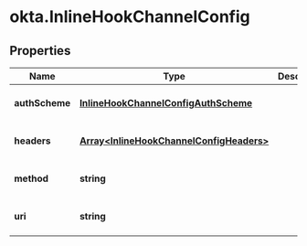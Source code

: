 # okta.InlineHookChannelConfig

## Properties

Name | Type | Description | Notes
------------ | ------------- | ------------- | -------------
**authScheme** | [**InlineHookChannelConfigAuthScheme**](InlineHookChannelConfigAuthScheme.md) |  | [optional] [default to undefined]
**headers** | [**Array&lt;InlineHookChannelConfigHeaders&gt;**](InlineHookChannelConfigHeaders.md) |  | [optional] [default to undefined]
**method** | **string** |  | [optional] [default to undefined]
**uri** | **string** |  | [optional] [default to undefined]


